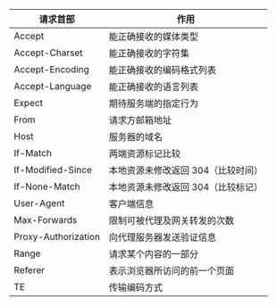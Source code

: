 请求首部 |	作用
--| --
Accept |	能正确接收的媒体类型
Accept-Charset|	能正确接收的字符集
Accept-Encoding|	能正确接收的编码格式列表
Accept-Language	|能正确接收的语言列表
Expect|	期待服务端的指定行为
From|	请求方邮箱地址
Host|	服务器的域名
If-Match|	两端资源标记比较
If-Modified-Since|	本地资源未修改返回 304（比较时间）
If-None-Match|	本地资源未修改返回 304（比较标记）
User-Agent|	客户端信息
Max-Forwards|	限制可被代理及网关转发的次数
Proxy-Authorization|	向代理服务器发送验证信息
Range|	请求某个内容的一部分
Referer|	表示浏览器所访问的前一个页面
TE	|传输编码方式